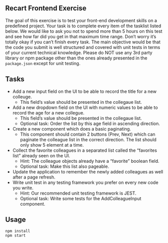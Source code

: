 ## Recart Frontend Exercise
The goal of this exercise is to test your front-end development skills on a predefined project. Your task is to complete every item of the tasklist listed below. We would like to ask you not to spend more than 5 hours on this test and see how far did you get in that maximum time range. Don’t worry it’s totally okay if you can’t finish every task. The main objective would be that the code you submit is well structured and covered with unit tests in terms of your current technical knowledge. Please do NOT use any 3rd party library or npm package other than the ones already presented in the `package.json` except for unit testing.

## Tasks
- Add a new input field on the UI to be able to record the title for a new colleuge.
  - This field’s value should be presented in the collegaue list.
- Add a new dropdown field on the UI with numeric values to be able to record the age for a new collegue.
  - This field’s value should be presented in the collegaue list.
  - Optional task: Order the list by this age field in ascending direction.
- Create a new component which does a basic paginating.
  - This component should contain 2 buttons (Prev, Next) which can paginate the colleague list in the correct direction. The list should only show 5 element at a time.
- Collect the favorite colleagues in a separated list called the “favorites list” already seen on the UI.
  - Hint: The colleague objects already have a “favorite” boolean field.
  - Optional task: Make this list also pageable.
- Update the application to remember the newly added colleagues as well after a page refresh.
- Write unit test in any testing framework you prefer on every new code you write.
  - Hint: Our recommended unit testing framework is JEST.
  - Optional task: Write some tests for the AddColleagueInput component.

## Usage

```
npm install
npm start
```
